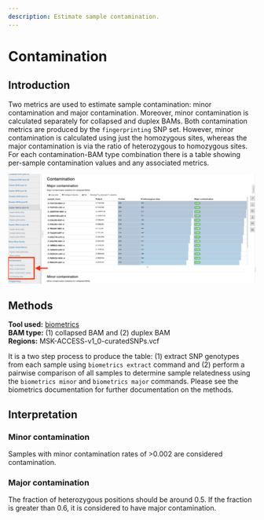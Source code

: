```yaml
---
description: Estimate sample contamination.
---
```


# Contamination

## Introduction

Two metrics are used to estimate sample contamination: minor contamination and major contamination. Moreover, minor contamination is calculated separately for collapsed and duplex BAMs. Both contamination metrics are produced by the `fingerprinting` SNP set. However, minor contamination is calculated using just the homozygous sites, whereas the major contamination is via the ratio of heterozygous to homozygous sites. For each contamination-BAM type combination there is a table showing per-sample contamination values and any associated metrics.

![Example MultiQC report showing fingerprinting results for 20 samples.](../.gitbook/assets/contamination.png)

## Methods

**Tool used:** [biometrics](https://github.com/msk-access/biometrics)\
&#x20;**BAM type:** (1) collapsed BAM and (2) duplex BAM\
&#x20;**Regions:** MSK-ACCESS-v1\_0-curatedSNPs.vcf

It is a two step process to produce the table: (1) extract SNP genotypes from each sample using `biometrics extract` command and (2) perform a pairwise comparison of all samples to determine sample relatedness using the `biometrics minor` and `biometrics major` commands. Please see the biometrics documentation for further documentation on the methods.

## Interpretation

### Minor contamination

Samples with minor contamination rates of >0.002 are considered contamination.

### Major contamination

The fraction of heterozygous positions should be around 0.5. If the fraction is greater than 0.6, it is considered to have major contamination.
